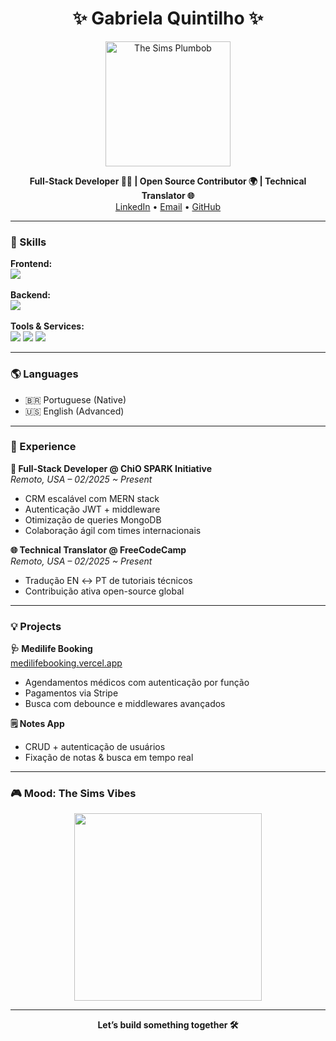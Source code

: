 <h1 align="center">✨ Gabriela Quintilho ✨</h1>

<p align="center">
  <img src="https://media.giphy.com/media/ToMjGpP1Z8JdC/giphy.gif" width="200" alt="The Sims Plumbob" />
</p>

<p align="center">
  <b>Full-Stack Developer 👩‍💻 | Open Source Contributor 🌍 | Technical Translator 🌐</b><br/>
  <a href="https://www.linkedin.com/in/gabrielaquintilho/" target="_blank">LinkedIn</a> • 
  <a href="mailto:gabrielaquintilho.s@gmail.com">Email</a> • 
  <a href="https://github.com/gabrielaquintilho">GitHub</a>
</p>

---

### 🧠 Skills

<p align="left">
  <strong>Frontend:</strong><br/>
  <img src="https://skillicons.dev/icons?i=react,js,html,css,tailwind,bootstrap" /><br/><br/>
  <strong>Backend:</strong><br/>
  <img src="https://skillicons.dev/icons?i=nodejs,express,mongodb,postgres,sequelize" /><br/><br/>
  <strong>Tools & Services:</strong><br/>
  <img src="https://skillicons.dev/icons?i=git,github,vscode,postman" /> 
  <img src="https://img.shields.io/badge/Cloudinary-3448C5?style=for-the-badge&logo=cloudinary&logoColor=white"/>
  <img src="https://img.shields.io/badge/Stripe-008CDD?style=for-the-badge&logo=stripe&logoColor=white"/>
</p>

---

### 🌎 Languages

- 🇧🇷 Portuguese (Native)
- 🇺🇸 English (Advanced)

---

### 💼 Experience

**🚀 Full-Stack Developer @ ChiO SPARK Initiative**  
_Remoto, USA – 02/2025 ~ Present_  
- CRM escalável com MERN stack  
- Autenticação JWT + middleware  
- Otimização de queries MongoDB  
- Colaboração ágil com times internacionais

**🌐 Technical Translator @ FreeCodeCamp**  
_Remoto, USA – 02/2025 ~ Present_  
- Tradução EN ↔ PT de tutoriais técnicos  
- Contribuição ativa open-source global

---

### 💡 Projects

**🩺 Medilife Booking**  
[medilifebooking.vercel.app](https://medilifebooking.vercel.app)  
- Agendamentos médicos com autenticação por função  
- Pagamentos via Stripe  
- Busca com debounce e middlewares avançados  

**🗒 Notes App**  
- CRUD + autenticação de usuários  
- Fixação de notas & busca em tempo real

---

### 🎮 Mood: The Sims Vibes

<p align="center">
  <img src="https://media.giphy.com/media/26tn33aiTi1jkl6H6/giphy.gif" width="300" />
</p>

---

<p align="center">
  <b>Let’s build something together 🛠</b>
</p>

